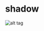 # shadow

![alt tag](https://user-images.githubusercontent.com/28708647/54489311-f51e5200-48bb-11e9-9ad6-623390769514.png)
